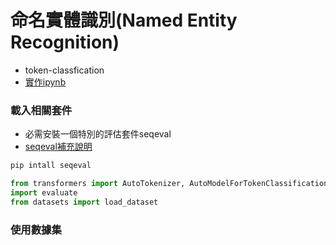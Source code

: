 # 命名實體識別(Named Entity Recognition)
- token-classfication
- [實作ipynb](./ner1.ipynb)


### 載入相關套件
- 必需安裝一個特別的評估套件seqeval
- [seqeval補充說明](./補充說明/seqeval說明.md)

```bash
pip intall seqeval
```

```python
from transformers import AutoTokenizer, AutoModelForTokenClassification, TrainingArguments, Trainer, DataCollatorForTokenClassification
import evaluate
from datasets import load_dataset
```

### 使用數據集

```python

```